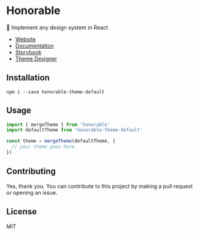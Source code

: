 # Honorable

🙏 Implement any design system in React

- [Website](https://honorable.design)
- [Documentation](https://docs.honorable.design)
- [Storybook](https://storybook.honorable.design)
- [Theme Designer](https://design.honorable.design)

## Installation

`npm i --save honorable-theme-default`

## Usage

```jsx
import { mergeTheme } from 'honorable'
import defaultTheme from 'honorable-theme-default'

const theme = mergeTheme(defaultTheme, {
  // your theme goes here
})

```

## Contributing

Yes, thank you. You can contribute to this project by making a pull request or opening an issue.

## License

MIT
